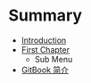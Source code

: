 # Summary

* [Introduction](README.md)
* [First Chapter](docs/chapter1.md)
  * Sub Menu
* [GitBook 简介](docs/gitbook-intro.md)

